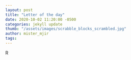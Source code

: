 ```yaml
---
layout: post
title: "Letter of the day"
date: 2020-10-02 11:20:00 -0500
categories: jekyll update
thumb: "/assets/images/scrabble_blocks_scrambled.jpg"
author: mister_mjir
tags:
---
```

R
